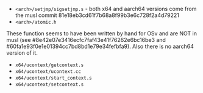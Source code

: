 * `<arch>/setjmp/sigsetjmp.s` - both x64 and aarch64 versions come from the musl commit 81e18eb3cd61f7b68a8f99b3e6c728f2a4d79221
* `<arch>/atomic.h`

These function seems to have been written by hand for OSv and are NOT in musl (see #8e42e07e3416ecfc7faf43e41f76262e6bc16be3 and #60fa1e93f0e1e01394cc7bd8bd1e79e34fefbfa9). Also there is no aarch64 version of it.
* `x64/ucontext/getcontext.s`
* `x64/ucontext/ucontext.cc`
* `x64/ucontext/start_context.s`
* `x64/ucontext/setcontext.s`
